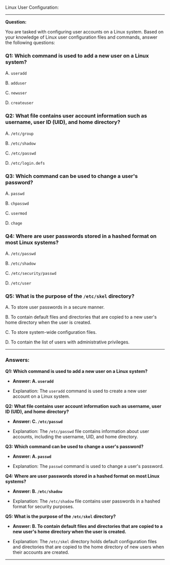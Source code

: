 Linux User Configuration:

---

**Question:**

You are tasked with configuring user accounts on a Linux system. Based on your knowledge of Linux user configuration files and commands, answer the following questions:

### Q1: Which command is used to add a new user on a Linux system?

A. `useradd`

B. `adduser`

C. `newuser`

D. `createuser`

### Q2: What file contains user account information such as username, user ID (UID), and home directory?

A. `/etc/group`

B. `/etc/shadow`

C. `/etc/passwd`

D. `/etc/login.defs`

### Q3: Which command can be used to change a user's password?

A. `passwd`

B. `chpasswd`

C. `usermod`

D. `chage`

### Q4: Where are user passwords stored in a hashed format on most Linux systems?

A. `/etc/passwd`

B. `/etc/shadow`

C. `/etc/security/passwd`

D. `/etc/user`

### Q5: What is the purpose of the `/etc/skel` directory?

A. To store user passwords in a secure manner.

B. To contain default files and directories that are copied to a new user's home directory when the user is created.

C. To store system-wide configuration files.

D. To contain the list of users with administrative privileges.

---

### Answers:

**Q1: Which command is used to add a new user on a Linux system?**

- **Answer: A. `useradd`**

- Explanation: The `useradd` command is used to create a new user account on a Linux system.

**Q2: What file contains user account information such as username, user ID (UID), and home directory?**

- **Answer: C. `/etc/passwd`**

- Explanation: The `/etc/passwd` file contains information about user accounts, including the username, UID, and home directory.

**Q3: Which command can be used to change a user's password?**

- **Answer: A. `passwd`**

- Explanation: The `passwd` command is used to change a user's password.

**Q4: Where are user passwords stored in a hashed format on most Linux systems?**

- **Answer: B. `/etc/shadow`**

- Explanation: The `/etc/shadow` file contains user passwords in a hashed format for security purposes.

**Q5: What is the purpose of the `/etc/skel` directory?**

- **Answer: B. To contain default files and directories that are copied to a new user's home directory when the user is created.**

- Explanation: The `/etc/skel` directory holds default configuration files and directories that are copied to the home directory of new users when their accounts are created.

---

